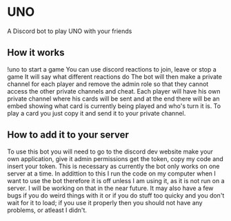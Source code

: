 # UNO
A Discord bot to play UNO with your friends
## How it works
!uno to start a game
You can use discord reactions to join, leave or stop a game
It will say what different reactions do
The bot will then make a private channel for each player and remove the admin role so that they cannot access the other private channels and cheat.
Each player will have his own private channel where his cards will be sent and at the end there will be an embed showing what card is currently being played and who's turn it is.
To play a card you just copy it and send it to your private channel.

## How to add it to your server
To use this bot you will need to go to the discord dev website make your own application, give it admin permissions get the token, copy my code and insert your token. This is necessary as currently the bot only works on one server at a time. In addittion to this I run the code on my computer when I want to use the bot therefore it is off unless I am using it, as it is not run on a server.
I will be working on that in the near future.
It may also have a few bugs if you do weird things with it or if you do stuff too quicky and you don't wait for it to load; if you use it properly then you should not have any problems, or atleast I didn't.


